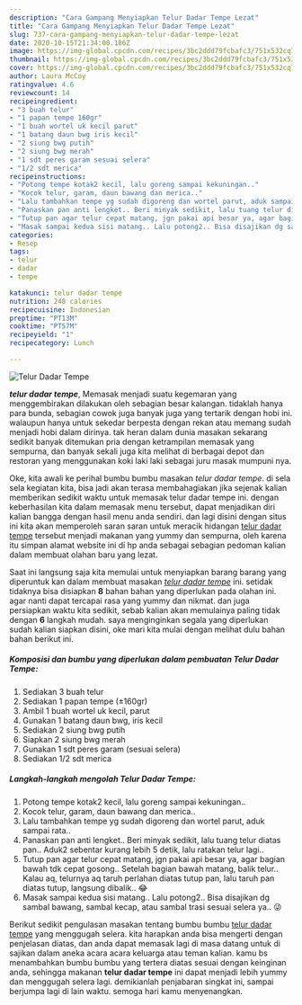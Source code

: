 ```yaml
---
description: "Cara Gampang Menyiapkan Telur Dadar Tempe Lezat"
title: "Cara Gampang Menyiapkan Telur Dadar Tempe Lezat"
slug: 737-cara-gampang-menyiapkan-telur-dadar-tempe-lezat
date: 2020-10-15T21:34:00.186Z
image: https://img-global.cpcdn.com/recipes/3bc2ddd79fcbafc3/751x532cq70/telur-dadar-tempe-foto-resep-utama.jpg
thumbnail: https://img-global.cpcdn.com/recipes/3bc2ddd79fcbafc3/751x532cq70/telur-dadar-tempe-foto-resep-utama.jpg
cover: https://img-global.cpcdn.com/recipes/3bc2ddd79fcbafc3/751x532cq70/telur-dadar-tempe-foto-resep-utama.jpg
author: Laura McCoy
ratingvalue: 4.6
reviewcount: 14
recipeingredient:
- "3 buah telur"
- "1 papan tempe 160gr"
- "1 buah wortel uk kecil parut"
- "1 batang daun bwg iris kecil"
- "2 siung bwg putih"
- "2 siung bwg merah"
- "1 sdt peres garam sesuai selera"
- "1/2 sdt merica"
recipeinstructions:
- "Potong tempe kotak2 kecil, lalu goreng sampai kekuningan.."
- "Kocok telur, garam, daun bawang dan merica.."
- "Lalu tambahkan tempe yg sudah digoreng dan wortel parut, aduk sampai rata.."
- "Panaskan pan anti lengket.. Beri minyak sedikit, lalu tuang telur diatas pan.. Aduk2 sebentar kurang lebih 5 detik, lalu ratakan telur lagi.."
- "Tutup pan agar telur cepat matang, jgn pakai api besar ya, agar bagian bawah tdk cepat gosong.. Setelah bagian bawah matang, balik telur.. Kalau aq, telurnya aq taruh perlahan diatas tutup pan, lalu taruh pan diatas tutup, langsung dibalik.. 😂"
- "Masak sampai kedua sisi matang.. Lalu potong2.. Bisa disajikan dg sambal bawang, sambal kecap, atau sambal trasi sesuai selera ya.. 😜"
categories:
- Resep
tags:
- telur
- dadar
- tempe

katakunci: telur dadar tempe 
nutrition: 248 calories
recipecuisine: Indonesian
preptime: "PT13M"
cooktime: "PT57M"
recipeyield: "1"
recipecategory: Lunch

---
```



![Telur Dadar Tempe](https://img-global.cpcdn.com/recipes/3bc2ddd79fcbafc3/751x532cq70/telur-dadar-tempe-foto-resep-utama.jpg)

<b><i>telur dadar tempe</i></b>, Memasak menjadi suatu kegemaran yang menggembirakan dilakukan oleh sebagian besar kalangan. tidaklah hanya para bunda, sebagian cowok juga banyak juga yang tertarik dengan hobi ini. walaupun hanya untuk sekedar berpesta dengan rekan atau memang sudah menjadi hobi dalam dirinya. tak heran dalam dunia masakan sekarang sedikit banyak ditemukan pria dengan ketrampilan memasak yang sempurna, dan banyak sekali juga kita melihat di berbagai depot dan restoran yang menggunakan koki laki laki sebagai juru masak mumpuni nya.

Oke, kita awali ke perihal bumbu bumbu masakan <i>telur dadar tempe</i>. di sela sela kegiatan kita, bisa jadi akan terasa membahagiakan jika sejenak kalian memberikan sedikit waktu untuk memasak telur dadar tempe ini. dengan keberhasilan kita dalam memasak menu tersebut, dapat menjadikan diri kalian bangga dengan hasil menu anda sendiri. dan lagi disini dengan situs ini kita akan memperoleh saran saran untuk meracik hidangan <u>telur dadar tempe</u> tersebut menjadi makanan yang yummy dan sempurna, oleh karena itu simpan alamat website ini di hp anda sebagai sebagian pedoman kalian dalam membuat olahan baru yang lezat.




Saat ini langsung saja kita memulai untuk menyiapkan barang barang yang diperuntuk kan dalam membuat masakan <u><i>telur dadar tempe</i></u> ini. setidak tidaknya bisa disiapkan <b>8</b> bahan bahan yang diperlukan pada olahan ini. agar nanti dapat tercapai rasa yang yummy dan nikmat. dan juga persiapkan waktu kita sedikit, sebab kalian akan memulainya paling tidak dengan <b>6</b> langkah mudah. saya menginginkan segala yang diperlukan sudah kalian siapkan disini, oke mari kita mulai dengan melihat dulu bahan bahan berikut ini.

<!--inarticleads1-->

##### Komposisi dan bumbu yang diperlukan dalam pembuatan Telur Dadar Tempe:

1. Sediakan 3 buah telur
1. Sediakan 1 papan tempe (±160gr)
1. Ambil 1 buah wortel uk kecil, parut
1. Gunakan 1 batang daun bwg, iris kecil
1. Sediakan 2 siung bwg putih
1. Siapkan 2 siung bwg merah
1. Gunakan 1 sdt peres garam (sesuai selera)
1. Sediakan 1/2 sdt merica




<!--inarticleads2-->

##### Langkah-langkah mengolah Telur Dadar Tempe:

1. Potong tempe kotak2 kecil, lalu goreng sampai kekuningan..
1. Kocok telur, garam, daun bawang dan merica..
1. Lalu tambahkan tempe yg sudah digoreng dan wortel parut, aduk sampai rata..
1. Panaskan pan anti lengket.. Beri minyak sedikit, lalu tuang telur diatas pan.. Aduk2 sebentar kurang lebih 5 detik, lalu ratakan telur lagi..
1. Tutup pan agar telur cepat matang, jgn pakai api besar ya, agar bagian bawah tdk cepat gosong.. Setelah bagian bawah matang, balik telur.. Kalau aq, telurnya aq taruh perlahan diatas tutup pan, lalu taruh pan diatas tutup, langsung dibalik.. 😂
1. Masak sampai kedua sisi matang.. Lalu potong2.. Bisa disajikan dg sambal bawang, sambal kecap, atau sambal trasi sesuai selera ya.. 😜




Berikut sedikit pengulasan masakan tentang bumbu bumbu <u>telur dadar tempe</u> yang menggugah selera. kita harapkan anda bisa mengerti dengan penjelasan diatas, dan anda dapat memasak lagi di masa datang untuk di sajikan dalam aneka acara acara keluarga atau teman kalian. kamu bs menambahkan bumbu bumbu yang tertera diatas sesuai dengan keinginan anda, sehingga makanan <b>telur dadar tempe</b> ini dapat menjadi lebih yummy dan menggugah selera lagi. demikianlah penjabaran singkat ini, sampai berjumpa lagi di lain waktu. semoga hari kamu menyenangkan.
